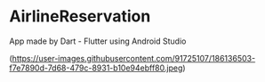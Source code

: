 # AirlineReservation

App made by Dart - Flutter using Android Studio

(https://user-images.githubusercontent.com/91725107/186136503-f7e7890d-7d68-479c-8931-b10e94ebff80.jpeg)
